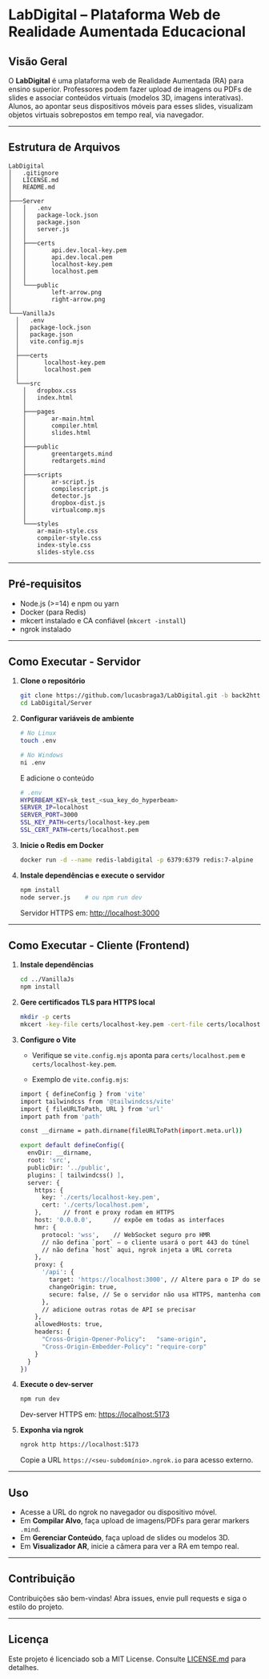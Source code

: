 # LabDigital – Plataforma Web de Realidade Aumentada Educacional

## Visão Geral

O **LabDigital** é uma plataforma web de Realidade Aumentada (RA) para ensino superior. Professores podem fazer upload de imagens ou PDFs de slides e associar conteúdos virtuais (modelos 3D, imagens interativas). Alunos, ao apontar seus dispositivos móveis para esses slides, visualizam objetos virtuais sobrepostos em tempo real, via navegador.

---

## Estrutura de Arquivos

```plaintext
LabDigital
│   .gitignore
│   LICENSE.md
│   README.md
│
├───Server
│   │   .env
│   │   package-lock.json
│   │   package.json
│   │   server.js
│   │
│   ├───certs
│   │       api.dev.local-key.pem
│   │       api.dev.local.pem
│   │       localhost-key.pem
│   │       localhost.pem
│   │
│   └───public
│           left-arrow.png
│           right-arrow.png
│
└───VanillaJs
  │   .env
  │   package-lock.json
  │   package.json
  │   vite.config.mjs
  │
  ├───certs
  │       localhost-key.pem
  │       localhost.pem
  │
  └───src
    │   dropbox.css
    │   index.html
    │
    ├───pages
    │       ar-main.html
    │       compiler.html
    │       slides.html
    │
    ├───public
    │       greentargets.mind
    │       redtargets.mind
    │
    ├───scripts
    │       ar-script.js
    │       compilescript.js
    │       detector.js
    │       dropbox-dist.js
    │       virtualcomp.mjs
    │
    └───styles
        ar-main-style.css
        compiler-style.css
        index-style.css
        slides-style.css
```

---

## Pré-requisitos

- Node.js (>=14) e npm ou yarn
- Docker (para Redis)
- mkcert instalado e CA confiável (`mkcert -install`)
- ngrok instalado

---

## Como Executar - Servidor

1. **Clone o repositório**

   ```bash
   git clone https://github.com/lucasbraga3/LabDigital.git -b back2httpwthhyperbeam
   cd LabDigital/Server
   ```

2. **Configurar variáveis de ambiente**

   ```bash
   # No Linux
   touch .env

   # No Windows
   ni .env 
   ```

   E adicione o conteúdo

    ```bash
    # .env
    HYPERBEAM_KEY=sk_test_<sua_key_do_hyperbeam>
    SERVER_IP=localhost
    SERVER_PORT=3000
    SSL_KEY_PATH=certs/localhost-key.pem
    SSL_CERT_PATH=certs/localhost.pem
    ```

3. **Inicie o Redis em Docker**

   ```bash
   docker run -d --name redis-labdigital -p 6379:6379 redis:7-alpine
   ```

4. **Instale dependências e execute o servidor**

   ```bash
   npm install
   node server.js    # ou npm run dev
   ```

   Servidor HTTPS em: [http://localhost:3000](http://localhost:3000)

---

## Como Executar - Cliente (Frontend)

1. **Instale dependências**

   ```bash
   cd ../VanillaJs
   npm install
   ```

2. **Gere certificados TLS para HTTPS local**

   ```bash
   mkdir -p certs
   mkcert -key-file certs/localhost-key.pem -cert-file certs/localhost.pem localhost
   ```

3. **Configure o Vite**
    - Verifique se `vite.config.mjs` aponta para `certs/localhost.pem` e `certs/localhost-key.pem`.

    - Exemplo de `vite.config.mjs`:

    ```bash
    import { defineConfig } from 'vite'
    import tailwindcss from '@tailwindcss/vite'
    import { fileURLToPath, URL } from 'url'
    import path from 'path'

    const __dirname = path.dirname(fileURLToPath(import.meta.url))

    export default defineConfig({
      envDir: __dirname,
      root: 'src',
      publicDir: '../public',
      plugins: [ tailwindcss() ],
      server: {
        https: {
          key: './certs/localhost-key.pem',
          cert: './certs/localhost.pem',
        },      // front e proxy rodam em HTTPS
        host: '0.0.0.0',      // expõe em todas as interfaces
        hmr: {
          protocol: 'wss',    // WebSocket seguro pro HMR
          // não defina `port` — o cliente usará o port 443 do túnel
          // não defina `host` aqui, ngrok injeta a URL correta
        },
        proxy: {
          '/api': {
            target: 'https://localhost:3000', // Altere para o IP do seu servidor se necessário
            changeOrigin: true,
            secure: false, // Se o servidor não usa HTTPS, mantenha como false
          },
          // adicione outras rotas de API se precisar
        },
        allowedHosts: true,
        headers: {
          "Cross-Origin-Opener-Policy":   "same-origin",
          "Cross-Origin-Embedder-Policy": "require-corp"
        }
      }
    })
    ```

4. **Execute o dev-server**

   ```bash
   npm run dev
   ```

   Dev-server HTTPS em: [https://localhost:5173](https://localhost:5173)

5. **Exponha via ngrok**

   ```bash
   ngrok http https://localhost:5173
   ```

   Copie a URL `https://<seu-subdomínio>.ngrok.io` para acesso externo.

---

## Uso

- Acesse a URL do ngrok no navegador ou dispositivo móvel.
- Em **Compilar Alvo**, faça upload de imagens/PDFs para gerar markers `.mind`.
- Em **Gerenciar Conteúdo**, faça upload de slides ou modelos 3D.
- Em **Visualizador AR**, inicie a câmera para ver a RA em tempo real.

---

## Contribuição

Contribuições são bem-vindas! Abra issues, envie pull requests e siga o estilo do projeto.

---

## Licença

Este projeto é licenciado sob a MIT License. Consulte [LICENSE.md](LICENSE.md) para detalhes.

